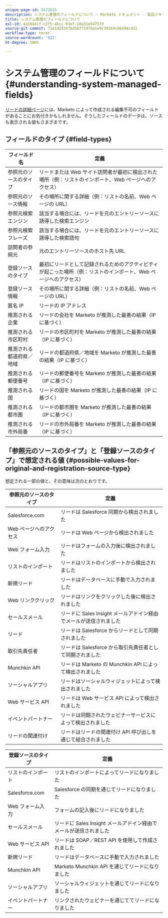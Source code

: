 ```yaml
---
unique-page-id: 5472615
description: システム管理のフィールドについて — Marketo ドキュメント — 製品ドキュメント
title: システム管理のフィールドについて
exl-id: 4a58d41f-c2f5-4bcc-93ef-10a31e5475fd
source-git-commit: 72e1d29347bd5b77107da1e9c30169cb6490c432
workflow-type: tm+mt
source-wordcount: '522'
ht-degree: 100%

---
```


# システム管理のフィールドについて {#understanding-system-managed-fields}

[リードの詳細ページ](/help/marketo/product-docs/core-marketo-concepts/smart-lists-and-static-lists/managing-people-in-smart-lists/using-the-person-detail-page.md)には、Marketo によって作成される編集不可のフィールドがあることにお気付きかもしれません。そうしたフィールドのデータは、ソースも表示される値もさまざまです。

## フィールドのタイプ {#field-types}

| **フィールド名** | **定義** |
|---|---|
| 参照元のソースのタイプ | リードまたは Web サイト訪問者が最初に検出された場所（例：リストのインポート、Web ページへのアクセス） |
| 参照元のソース情報 | その場所に関する詳細（例：リストの名前、Web ページの URL） |
| 参照元検索エンジン | 該当する場合には、リードを元のエントリーソースに誘導した検索エンジン |
| 参照元検索フレーズ | 該当する場合には、リードを元のエントリーソースに誘導した検索語句 |
| 訪問者の参照元 | 元のエントリーソースのホスト先 URL |
| 登録ソースのタイプ | 最初にリードとして記録されるためのアクティビティが起こった場所（例：リストのインポート、Web ページへのアクセス） |
| 登録ソース情報 | その場所に関する詳細（例：リストの名前、Web ページの URL） |
| 匿名 IP | リードの IP アドレス |
| 推測される企業 | リードの会社を Marketo が推測した最善の結果（IP に基づく） |
| 推測される市区町村 | リードの市区町村を Marketo が推測した最善の結果（IP に基づく） |
| 推測される都道府県／地域 | リードの都道府県／地域を Marketo が推測した最善の結果（IP に基づく） |
| 推測される郵便番号 | リードの郵便番号を Marketo が推測した最善の結果（IP に基づく） |
| 推測される国 | リードの国を Marketo が推測した最善の結果（IP に基づく） |
| 推測される都市圏 | リードの都市圏を Marketo が推測した最善の結果（IP に基づく） |
| 推測される市外局番 | リードの市外局番を Marketo が推測した最善の結果（IP に基づく） |

## 「参照元のソースのタイプ」と「登録ソースのタイプ」で想定される値 {#possible-values-for-original-and-registration-source-type}

想定される一部の値と、その意味は次のとおりです。

| **参照元のソースのタイプ** | **定義** |
|---|---|
| Salesforce.com | リードは Salesforce 同期から検出されました |
| Web ページへのアクセス | リードは Web ページから検出されました |
| Web フォーム入力 | リードはフォームの入力後に検出されました |
| リストのインポート | リードはリストのインポートから検出されました |
| 新規リード | リードはデータベースに手動で入力されました |
| Web リンククリック | リードはリンクをクリックした後に検出されました |
| セールスメール | リードに Sales Insight メールアドイン経由でメールが送信されました |
| リード | リードは Salesforce からリードとして同期されました |
| 取引先責任者 | リードは Salesforce から取引先責任者として同期されました |
| Munchkin API | リードは Marketo の Munchkin API によって検出されました |
| ソーシャルアプリ | リードはソーシャルウィジェットによって検出されました |
| Web サービス API | リードは Web サービス API によって検出されました |
| イベントパートナー | リードは同期されたウェビナーサービスによって検出されました |
| リードの関連付け | リードはリードの関連付け API 呼び出しを通じて結合されました |

| **登録ソースのタイプ** | **定義** |
|---|---|
| リストのインポート | リストのインポートによってリードになりました |
| Salesforce.com | Salesforce の同期を通じてリードになりました |
| Web フォーム入力 | フォームの記入後にリードになりました |
| セールスメール | リードに Sales Insight メールアドイン経由でメールが送信されました |
| Web サービス API | リードは SOAP／REST API を使用して作成されました |
| 新規リード | リードはデータベースに手動で入力されました |
| Munchkin API | Marketo Munchkin API を通じてリードになりました |
| ソーシャルアプリ | ソーシャルウィジェットを通じてリードになりました |
| イベントパートナー | リンクされたウェビナーを通じててリードになりました |
